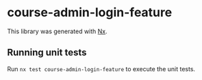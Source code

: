 # course-admin-login-feature

This library was generated with [Nx](https://nx.dev).


## Running unit tests

Run `nx test course-admin-login-feature` to execute the unit tests.

